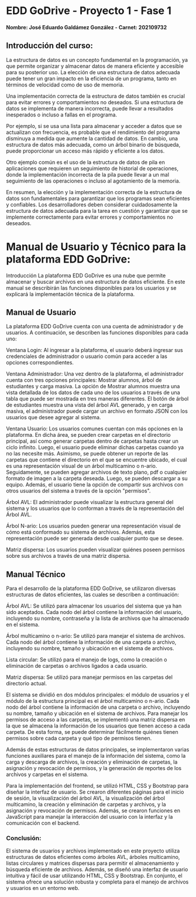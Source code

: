 # EDD GoDrive - Proyecto 1 - Fase 1

#### Nombre: José Eduardo Galdámez González  -  Carnet: 202109732

## Introducción del curso:

La estructura de datos es un concepto fundamental en la programación, ya que permite organizar y almacenar datos de manera eficiente y accesible para su posterior uso. La elección de una estructura de datos adecuada puede tener un gran impacto en la eficiencia de un programa, tanto en términos de velocidad como de uso de memoria.

Una implementación correcta de la estructura de datos también es crucial para evitar errores y comportamientos no deseados. Si una estructura de datos se implementa de manera incorrecta, puede llevar a resultados inesperados o incluso a fallas en el programa.

Por ejemplo, si se usa una lista para almacenar y acceder a datos que se actualizan con frecuencia, es probable que el rendimiento del programa disminuya a medida que aumente la cantidad de datos. En cambio, una estructura de datos más adecuada, como un árbol binario de búsqueda, puede proporcionar un acceso más rápido y eficiente a los datos.

Otro ejemplo común es el uso de la estructura de datos de pila en aplicaciones que requieren un seguimiento de historial de operaciones, donde la implementación incorrecta de la pila puede llevar a un mal seguimiento de las operaciones o incluso al agotamiento de la memoria.

En resumen, la elección y la implementación correcta de la estructura de datos son fundamentales para garantizar que los programas sean eficientes y confiables. Los desarrolladores deben considerar cuidadosamente la estructura de datos adecuada para la tarea en cuestión y garantizar que se implemente correctamente para evitar errores y comportamientos no deseados.
# Manual de Usuario y Técnico para la plataforma EDD GoDrive:
Introducción
La plataforma EDD GoDrive es una nube que permite almacenar y buscar archivos en una estructura de datos eficiente. En este manual se describirán las funciones disponibles para los usuarios y se explicará la implementación técnica de la plataforma.

## Manual de Usuario
La plataforma EDD GoDrive cuenta con una cuenta de administrador y de usuarios. A continuación, se describen las funciones disponibles para cada uno:

Ventana Login: Al ingresar a la plataforma, el usuario deberá ingresar sus credenciales de administrador o usuario común para acceder a las opciones correspondientes.

Ventana Administrador: Una vez dentro de la plataforma, el administrador cuenta con tres opciones principales: Mostrar alumnos, árbol de estudiantes y carga masiva. La opción de Mostrar alumnos muestra una vista detallada de los datos de cada uno de los usuarios a través de una tabla que puede ser mostrada en tres maneras diferentes. El botón de árbol de estudiantes muestra una vista del árbol AVL generado, y en carga masiva, el administrador puede cargar un archivo en formato JSON con los usuarios que desee agregar al sistema.

Ventana Usuario: Los usuarios comunes cuentan con más opciones en la plataforma. En dicha área, se pueden crear carpetas en el directorio principal, así como generar carpetas dentro de carpetas hasta crear un ciclo infinito. Luego, el usuario puede eliminar dichas carpetas cuando ya no las necesite más. Asimismo, se puede obtener un reporte de las carpetas que contiene el directorio en el que se encuentre ubicado, el cual es una representación visual de un árbol multicamino o n-ario. Seguidamente, se pueden agregar archivos de texto plano, pdf o cualquier formato de imagen a la carpeta deseada. Luego, se pueden descargar a su equipo. Además, el usuario tiene la opción de compartir sus archivos con otros usuarios del sistema a través de la opción "permisos".

Árbol AVL: El administrador puede visualizar la estructura general del sistema y los usuarios que lo conforman a través de la representación del Árbol AVL.

Árbol N-ario: Los usuarios pueden generar una representación visual de cómo está conformado su sistema de archivos. Además, esta representación puede ser generada desde cualquier punto que se desee.

Matriz dispersa: Los usuarios pueden visualizar quiénes poseen permisos sobre sus archivos a través de una matriz dispersa.

## Manual Técnico
Para el desarrollo de la plataforma EDD GoDrive, se utilizaron diversas estructuras de datos eficientes, las cuales se describen a continuación:

Árbol AVL: Se utilizó para almacenar los usuarios del sistema que ya han sido aceptados. Cada nodo del árbol contiene la información del usuario, incluyendo su nombre, contraseña y la lista de archivos que ha almacenado en el sistema.

Árbol multicamino o n-ario: Se utilizó para manejar el sistema de archivos. Cada nodo del árbol contiene la información de una carpeta o archivo, incluyendo su nombre, tamaño y ubicación en el sistema de archivos.

Lista circular: Se utilizó para el manejo de logs, como la creación o eliminación de carpetas o archivos ligados a cada usuario.

Matriz dispersa: Se utilizó para manejar permisos en las carpetas del directorio actual.

El sistema se dividió en dos módulos principales: el módulo de usuarios y el módulo de la estructura principal es el árbol multicamino o n-ario. Cada nodo del árbol contiene la información de una carpeta o archivo, incluyendo su nombre, tamaño y ubicación en el sistema de archivos. Para manejar los permisos de acceso a las carpetas, se implementó una matriz dispersa en la que se almacena la información de los usuarios que tienen acceso a cada carpeta. De esta forma, se puede determinar fácilmente quiénes tienen permisos sobre cada carpeta y qué tipo de permisos tienen.

Además de estas estructuras de datos principales, se implementaron varias funciones auxiliares para el manejo de la información del sistema, como la carga y descarga de archivos, la creación y eliminación de carpetas, la asignación y revocación de permisos, y la generación de reportes de los archivos y carpetas en el sistema.

Para la implementación del frontend, se utilizó HTML, CSS y Bootstrap para diseñar la interfaz de usuario. Se crearon diferentes páginas para el inicio de sesión, la visualización del árbol AVL, la visualización del árbol multicamino, la creación y eliminación de carpetas y archivos, y la asignación y revocación de permisos. Además, se crearon funciones en JavaScript para manejar la interacción del usuario con la interfaz y la comunicación con el backend.

### Conclusión:
El sistema de usuarios y archivos implementado en este proyecto utiliza estructuras de datos eficientes como árboles AVL, árboles multicamino, listas circulares y matrices dispersas para permitir el almacenamiento y búsqueda eficiente de archivos. Además, se diseñó una interfaz de usuario intuitiva y fácil de usar utilizando HTML, CSS y Bootstrap. En conjunto, el sistema ofrece una solución robusta y completa para el manejo de archivos y usuarios en un entorno web.
